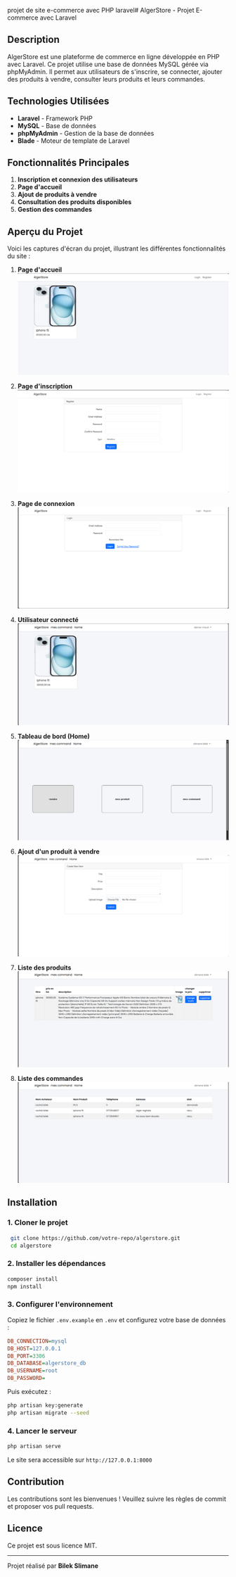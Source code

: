 projet de site e-commerce avec PHP laravel# AlgerStore - Projet E-commerce avec Laravel

## Description
AlgerStore est une plateforme de commerce en ligne développée en PHP avec Laravel. Ce projet utilise une base de données MySQL gérée via phpMyAdmin. Il permet aux utilisateurs de s'inscrire, se connecter, ajouter des produits à vendre, consulter leurs produits et leurs commandes.

## Technologies Utilisées
- **Laravel** - Framework PHP
- **MySQL** - Base de données
- **phpMyAdmin** - Gestion de la base de données
- **Blade** - Moteur de template de Laravel

## Fonctionnalités Principales
1. **Inscription et connexion des utilisateurs**
2. **Page d'accueil**
3. **Ajout de produits à vendre**
4. **Consultation des produits disponibles**
5. **Gestion des commandes**

## Aperçu du Projet
Voici les captures d'écran du projet, illustrant les différentes fonctionnalités du site :

1. **Page d'accueil**
   ![Cap 1 - Accueil](./images/cap1.png)

2. **Page d'inscription**
   ![Cap 2 - Inscription](./images/cap2_register.png)

3. **Page de connexion**
   ![Cap 3 - Connexion](./images/cap3_login.png)

4. **Utilisateur connecté**
   ![Cap 4 - Connecté](./images/cap4_connected.png)

5. **Tableau de bord (Home)**
   ![Cap 5 - Home](./images/cap5_home.png)

6. **Ajout d'un produit à vendre**
   ![Cap 6 - Ajout de produit](./images/cap6_ajouter_un_element.png)

7. **Liste des produits**
   ![Cap 7 - Mes Produits](./images/cap7_mes_produit.png)

8. **Liste des commandes**
   ![Cap 8 - Mes Commandes](./images/cap8_mes_command.png)

## Installation

### 1. Cloner le projet
```bash
 git clone https://github.com/votre-repo/algerstore.git
 cd algerstore
```

### 2. Installer les dépendances
```bash
composer install
npm install
```

### 3. Configurer l'environnement
Copiez le fichier `.env.example` en `.env` et configurez votre base de données :
```ini
DB_CONNECTION=mysql
DB_HOST=127.0.0.1
DB_PORT=3306
DB_DATABASE=algerstore_db
DB_USERNAME=root
DB_PASSWORD=
```
Puis exécutez :
```bash
php artisan key:generate
php artisan migrate --seed
```

### 4. Lancer le serveur
```bash
php artisan serve
```
Le site sera accessible sur `http://127.0.0.1:8000`

## Contribution
Les contributions sont les bienvenues ! Veuillez suivre les règles de commit et proposer vos pull requests.

## Licence
Ce projet est sous licence MIT.

---
Projet réalisé par **Bilek Slimane**

